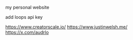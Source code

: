 my personal website

add loops api key

https://www.creatorscale.io/
https://www.justinwelsh.me/
https://x.com/audrlo
